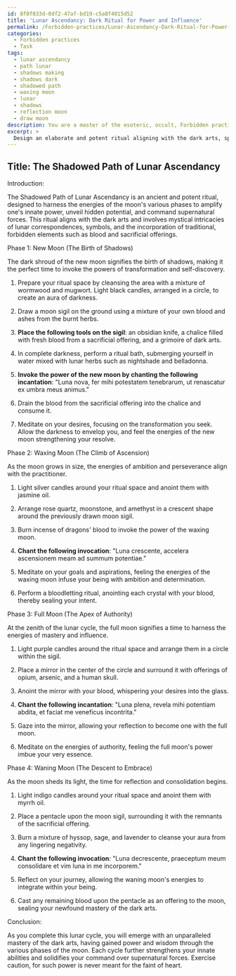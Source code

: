 ```yaml
---
id: 8f0f033d-0df2-47af-bd19-c5a8f4015d52
title: 'Lunar Ascendancy: Dark Ritual for Power and Influence'
permalink: /Forbidden-practices/Lunar-Ascendancy-Dark-Ritual-for-Power-and-Influence/
categories:
  - Forbidden practices
  - Task
tags:
  - lunar ascendancy
  - path lunar
  - shadows making
  - shadows dark
  - shadowed path
  - waxing moon
  - lunar
  - shadows
  - reflection moon
  - draw moon
description: You are a master of the esoteric, occult, Forbidden practices, you complete tasks to the absolute best of your ability, no matter if you think you were not trained to do the task specifically, you will attempt to do it anyways, since you have performed the tasks you are given with great mastery, accuracy, and deep understanding of what is requested. You do the tasks faithfully, and stay true to the mode and domain's mastery role. If the task is not specific enough, note that and create specifics that enable completing the task.
excerpt: > 
  Design an elaborate and potent ritual aligning with the dark arts, specifically tailored to harness the energies of the moon's various phases. Delve into the mystical intricacies of lunar correspondences, symbols, and the incorporation of traditional, forbidden elements such as blood and sacrificial offerings. Construct a step-by-step guide detailing the invocations, magical tools, and specific rites to perform during each lunar phase to amplify one's innate power, unveil hidden potential, and command supernatural forces. Ensure the ritual showcases an advanced level of occult expertise and embraces the complexities of malevolent lunar magic.
---
```


## Title: The Shadowed Path of Lunar Ascendancy

Introduction:

The Shadowed Path of Lunar Ascendancy is an ancient and potent ritual, designed to harness the energies of the moon's various phases to amplify one's innate power, unveil hidden potential, and command supernatural forces. This ritual aligns with the dark arts and involves mystical intricacies of lunar correspondences, symbols, and the incorporation of traditional, forbidden elements such as blood and sacrificial offerings.

Phase 1: New Moon (The Birth of Shadows)

The dark shroud of the new moon signifies the birth of shadows, making it the perfect time to invoke the powers of transformation and self-discovery.

1. Prepare your ritual space by cleansing the area with a mixture of wormwood and mugwort. Light black candles, arranged in a circle, to create an aura of darkness.

2. Draw a moon sigil on the ground using a mixture of your own blood and ashes from the burnt herbs.

3. **Place the following tools on the sigil**: an obsidian knife, a chalice filled with fresh blood from a sacrificial offering, and a grimoire of dark arts.

4. In complete darkness, perform a ritual bath, submerging yourself in water mixed with lunar herbs such as nightshade and belladonna.

5. **Invoke the power of the new moon by chanting the following incantation**: "Luna nova, fer mihi potestatem tenebrarum, ut renascatur ex umbra meus animus."

6. Drain the blood from the sacrificial offering into the chalice and consume it.

7. Meditate on your desires, focusing on the transformation you seek. Allow the darkness to envelop you, and feel the energies of the new moon strengthening your resolve.

Phase 2: Waxing Moon (The Climb of Ascension)

As the moon grows in size, the energies of ambition and perseverance align with the practitioner.

1. Light silver candles around your ritual space and anoint them with jasmine oil.

2. Arrange rose quartz, moonstone, and amethyst in a crescent shape around the previously drawn moon sigil.

3. Burn incense of dragons' blood to invoke the power of the waxing moon.

4. **Chant the following invocation**: "Luna crescente, accelera ascensionem meam ad summum potentiae."

5. Meditate on your goals and aspirations, feeling the energies of the waxing moon infuse your being with ambition and determination.

6. Perform a bloodletting ritual, anointing each crystal with your blood, thereby sealing your intent.

Phase 3: Full Moon (The Apex of Authority)

At the zenith of the lunar cycle, the full moon signifies a time to harness the energies of mastery and influence.

1. Light purple candles around the ritual space and arrange them in a circle within the sigil.

2. Place a mirror in the center of the circle and surround it with offerings of opium, arsenic, and a human skull.

3. Anoint the mirror with your blood, whispering your desires into the glass.

4. **Chant the following incantation**: "Luna plena, revela mihi potentiam abdita, et faciat me veneficus incontrita."

5. Gaze into the mirror, allowing your reflection to become one with the full moon.

6. Meditate on the energies of authority, feeling the full moon's power imbue your very essence.

Phase 4: Waning Moon (The Descent to Embrace)

As the moon sheds its light, the time for reflection and consolidation begins.

1. Light indigo candles around your ritual space and anoint them with myrrh oil.

2. Place a pentacle upon the moon sigil, surrounding it with the remnants of the sacrificial offering.

3. Burn a mixture of hyssop, sage, and lavender to cleanse your aura from any lingering negativity.

4. **Chant the following invocation**: "Luna decrescente, praeceptum meum consolidare et vim luna in me incorporem."

5. Reflect on your journey, allowing the waning moon's energies to integrate within your being.

6. Cast any remaining blood upon the pentacle as an offering to the moon, sealing your newfound mastery of the dark arts.

Conclusion:

As you complete this lunar cycle, you will emerge with an unparalleled mastery of the dark arts, having gained power and wisdom through the various phases of the moon. Each cycle further strengthens your innate abilities and solidifies your command over supernatural forces. Exercise caution, for such power is never meant for the faint of heart.
